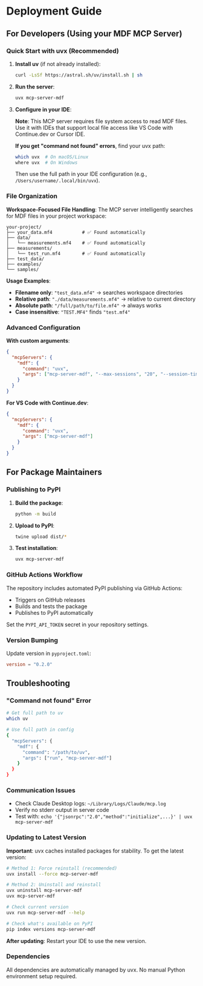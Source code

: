 # Deployment Guide

## For Developers (Using your MDF MCP Server)

### Quick Start with uvx (Recommended)

1. **Install uv** (if not already installed):
   ```bash
   curl -LsSf https://astral.sh/uv/install.sh | sh
   ```

2. **Run the server**:
   ```bash
   uvx mcp-server-mdf
   ```

3. **Configure in your IDE**:
   
   **Note**: This MCP server requires file system access to read MDF files. Use it with IDEs that support local file access like VS Code with Continue.dev or Cursor IDE.

   **If you get "command not found" errors**, find your uvx path:
   ```bash
   which uvx  # On macOS/Linux
   where uvx  # On Windows
   ```
   Then use the full path in your IDE configuration (e.g., `/Users/username/.local/bin/uvx`).

### File Organization

**Workspace-Focused File Handling**: The MCP server intelligently searches for MDF files in your project workspace:

```
your-project/
├── your_data.mf4           # ✅ Found automatically
├── data/
│   └── measurements.mf4    # ✅ Found automatically  
├── measurements/
│   └── test_run.mf4        # ✅ Found automatically
├── test_data/
├── examples/
└── samples/
```

**Usage Examples**:
- **Filename only**: `"test_data.mf4"` → searches workspace directories
- **Relative path**: `"./data/measurements.mf4"` → relative to current directory
- **Absolute path**: `"/full/path/to/file.mf4"` → always works
- **Case insensitive**: `"TEST.MF4"` finds `"test.mf4"`

### Advanced Configuration

**With custom arguments**:
```json
{
  "mcpServers": {
    "mdf": {
      "command": "uvx", 
      "args": ["mcp-server-mdf", "--max-sessions", "20", "--session-timeout", "7200"]
    }
  }
}
```

**For VS Code with Continue.dev**:
```json
{
  "mcpServers": {
    "mdf": {
      "command": "uvx",
      "args": ["mcp-server-mdf"]
    }
  }
}
```

## For Package Maintainers

### Publishing to PyPI

1. **Build the package**:
   ```bash
   python -m build
   ```

2. **Upload to PyPI**:
   ```bash
   twine upload dist/*
   ```

3. **Test installation**:
   ```bash
   uvx mcp-server-mdf
   ```

### GitHub Actions Workflow

The repository includes automated PyPI publishing via GitHub Actions:
- Triggers on GitHub releases
- Builds and tests the package
- Publishes to PyPI automatically

Set the `PYPI_API_TOKEN` secret in your repository settings.

### Version Bumping

Update version in `pyproject.toml`:
```toml
version = "0.2.0"
```

## Troubleshooting

### "Command not found" Error
```bash
# Get full path to uv
which uv

# Use full path in config
{
  "mcpServers": {
    "mdf": {
      "command": "/path/to/uv",
      "args": ["run", "mcp-server-mdf"]
    }
  }
}
```

### Communication Issues
- Check Claude Desktop logs: `~/Library/Logs/Claude/mcp.log`
- Verify no stderr output in server code
- Test with: `echo '{"jsonrpc":"2.0","method":"initialize",...}' | uvx mcp-server-mdf`

### Updating to Latest Version

**Important**: uvx caches installed packages for stability. To get the latest version:

```bash
# Method 1: Force reinstall (recommended)
uvx install --force mcp-server-mdf

# Method 2: Uninstall and reinstall  
uvx uninstall mcp-server-mdf
uvx mcp-server-mdf

# Check current version
uvx run mcp-server-mdf --help

# Check what's available on PyPI
pip index versions mcp-server-mdf
```

**After updating**: Restart your IDE to use the new version.

### Dependencies
All dependencies are automatically managed by uvx. No manual Python environment setup required.